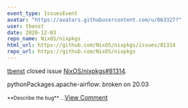 ```yaml
---
event_type: IssuesEvent
avatar: "https://avatars.githubusercontent.com/u/863327?"
user: tbenst
date: 2020-12-03
repo_name: NixOS/nixpkgs
html_url: https://github.com/NixOS/nixpkgs/issues/81314
repo_url: https://github.com/NixOS/nixpkgs
---
```


<a href='https://github.com/tbenst' target='_blank'>tbenst</a> closed issue <a href='https://github.com/NixOS/nixpkgs/issues/81314' target='_blank'>NixOS/nixpkgs#81314</a>.

<p>pythonPackages.apache-airflow: broken on 20.03</p><small>**Describe the bug**...</small><a href='https://github.com/NixOS/nixpkgs/issues/81314' target='_blank'>View Comment</a>